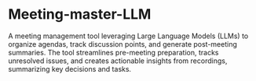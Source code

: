 # Meeting-master-LLM
A meeting management tool leveraging Large Language Models (LLMs) to organize agendas, track discussion points, and generate post-meeting summaries. The tool streamlines pre-meeting preparation, tracks unresolved issues, and creates actionable insights from recordings, summarizing key decisions and tasks.
